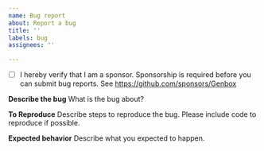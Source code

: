 ```yaml
---
name: Bug report
about: Report a bug
title: ''
labels: bug
assignees: ''

---
```


* [ ] I hereby verify that I am a sponsor.
Sponsorship is required before you can submit bug reports. See https://github.com/sponsors/Genbox

**Describe the bug**
What is the bug about?

**To Reproduce**
Describe steps to reproduce the bug. Please include code to reproduce if possible.

**Expected behavior**
Describe what you expected to happen.
